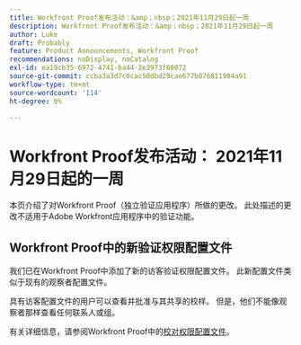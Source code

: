 ```yaml
---
title: Workfront Proof发布活动：&amp；nbsp；2021年11月29日起一周
description: Workfront Proof发布活动：&amp；nbsp；2021年11月29日起一周
author: Luke
draft: Probably
feature: Product Announcements, Workfront Proof
recommendations: noDisplay, noCatalog
exl-id: ea19cb35-6972-4741-ba44-2e3973f68072
source-git-commit: ccba3a3d7c0cac50dbd29cae677b076811904a91
workflow-type: tm+mt
source-wordcount: '114'
ht-degree: 0%

---
```


# Workfront Proof发布活动： 2021年11月29日起的一周

本页介绍了对Workfront Proof（独立验证应用程序）所做的更改。 此处描述的更改不适用于Adobe Workfront应用程序中的验证功能。

## Workfront Proof中的新验证权限配置文件

我们已在Workfront Proof中添加了新的访客验证权限配置文件。 此新配置文件类似于现有的观察者配置文件。

具有访客配置文件的用户可以查看并批准与其共享的校样。 但是，他们不能像观察者那样查看任何联系人或组。

有关详细信息，请参阅Workfront Proof中的[校对权限配置文件](../../../workfront-proof/wp-acct-admin/account-settings/proof-perm-profiles-in-wp.md)。
